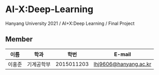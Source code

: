 # AI-X:Deep-Learning
Hanyang University 2021 / AI+X:Deep Learning / Final Project

## Member

|이름|학과|학번|E-mail|
|:------:|:---:|:---:|:---:|
|이홍준|기계공학부|2015011203|lhj9606@hanyang.ac.kr|

